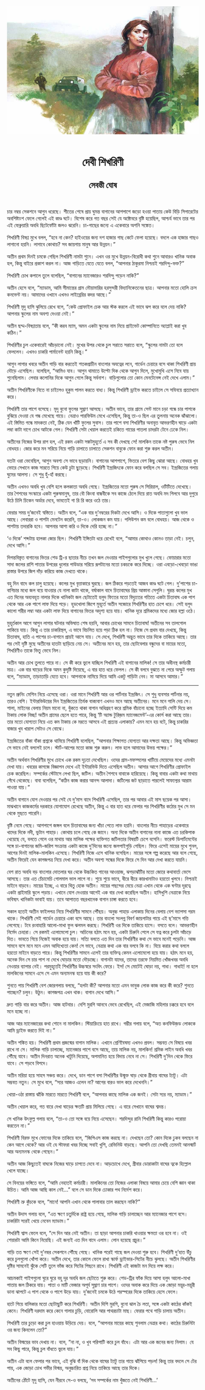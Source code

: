 <div align=center> <img src="../../metadata/images/rabibasariya/দেবী-শিখরিণী-সেবন্তী-ঘোষ.jpg" align="center"></div><br><h1 align=center>দেবী শিখরিণী</h1>
<h2 align=center>সেবন্তী ঘোষ</h2><br>

চার নম্বর সেকশনে আগুন ধরেছে। শীতের শেষে প্রায় ঘুমন্ত বাগানের আশপাশে জড়ো হওয়া পাতায় কেউ বিড়ি সিগারেটের অবশিষ্টাংশ ফেলে গেলেই এই কাণ্ড ঘটে। বিশেষ করে গত বছর সেই যে অক্টোবরে বৃষ্টি হয়েছিল, আশ্চর্য ভাবে তার পর এই ফেব্রুয়ারি অবধি ছিটেফোঁটা জলও ঝরেনি। চা-গাছের জন্যে এ একেবারে অশনি সঙ্কেত।

শিখরিণী বিষণ্ণ মুখে বলল, “হবে না কেন? হাইওয়ের জন্য দশ হাজার গাছ কেটে ফেলা হয়েছে। বদলে এক হাজার গাছও লাগানো হয়নি। লাগাবে কোথায়? সব জায়গায় মানুষ আর উন্নয়ন।”

অতীন প্রথম দিনই চমকে গেছিল শিখরিণী নামটা শুনে। এখন ওর মুখে উন্নয়ন-বিরোধী কথা শুনে আবারও খানিক অবাক হল, কিন্তু বাইরে প্রকাশ করল না। আজ গাড়িতে যেতে যেতে বলল, “আপনার ঠাকুরমা নিশ্চয়ই শরদিন্দু-ভক্ত?”

শিখরিণী চোখ কপালে তুলে বলেছিল, “বাগানের ম্যানেজারও শরদিন্দু পড়েন নাকি?”

অতীন হেসে বলে, “ম্যাডাম, আমি সীমান্তের গ্রাম মৌয়ামারির হরসুন্দরী বিদ্যানিকেতনের ছাত্র। আপনার মতো হোলি ক্রস কনভেন্ট নয়। আমাদের ওখানে এখনও লাইব্রেরির কদর আছে।”

শিখরিণী মৃদু হাসি ঝুলিয়ে রেখে বলে, “কেউ প্রোফাইল চেক আর স্টক করলে এই ভাবে ঝপ করে বলে দেয় নাকি? আপনার স্কুলের নাম অবশ্য দেওয়া নেই।”

অতীন ছদ্ম-বিষণ্ণতায় বলে, “কী করব ম্যাম, অমন একটা স্কুলের নাম নিয়ে প্রাইভেট কোম্পানিতে অ্যাপ্লাই করা খুব কঠিন।”

শিখরিণীর চুল একেবারেই আঁচড়ানো নেই। মুখের উপর‌ থেকে চুল সরাতে সরাতে বলে, “স্কুলের নামটা তো বলে ফেললেন। এখনও চাকরি পার্মানেন্ট হয়নি কিন্তু।”

আগুন লাগার খবরে অতীন গাড়ি বার করতেই শতকপ্রাচীন বাংলোর অযত্নের লনে, গার্ডেন চেয়ারে বসে থাকা শিখরিণী প্রায় দৌড়ে এসেছিল। বলেছিল, “আমিও যাব। আগুন থামাতে উল্টো দিক থেকে আগুন দিলে, মুখোমুখি এসে নিবে যায় শুনেছিলাম। লেবার কলোনির দিকে আগুন গেলে কিন্তু সর্বনাশ। বাড়িগুলোর তো কোন মেনটেনেন্স নেই দেখে এলাম।”

অতীন শিখরিণীকে নিতে না চাইলেও হুকুম পালন করতে বাধ্য। কিন্তু শিখরিণী ড্রাইভ করতে চাইলে সে সবিনয়ে প্রত্যাখ্যান করে।

শিখরিণী তার পাশে বসেছে। মৃদু বুনো ফুলের সুঘ্রাণ আসছে। অতীন ভাবে, তার গ্রামে সেন্ট মানে চড়া গন্ধে চার পাশকে বুঝিয়ে দেওয়া যে গন্ধ মেখেছে গায়ে। নেত্রাও পারফিউম মেখে এসেছিল, কিন্তু তা-ও ছিল এর তুলনায় অনেক ঝাঁঝালো। এই স্তিমিত গন্ধে মাদকতা নেই, ঠিক যেন খাঁটি ফুলের সুবাস। তার পাশে বসা শিখরিণীর অনাবৃত আভরণহীন ঘাড়ে একটা লম্বা কাটা দাগে চোখ আটকে গেল। শিখরিণী সেটা খেয়াল করতেই চকিতে গায়ের পাতলা চাদরটা টেনে ঢেকে নিল।

অতীনের নিজের উপর রাগ হল, এই রকম একটা সঙ্কটমুহূর্তে এ সব কী দেখছে সে! মালকিন তাকে নষ্ট পুরুষ ভেবে নিল বোধহয়। জোর করে মন সরিয়ে নিয়ে গাড়ি চালাতে চালাতে সেকশন বাবুকে ফোন করা শুরু করল অতীন।

যতটা ওরা ভেবেছিল, আগুন অবশ্য সে ভাবে ছড়ায়নি। বাগানের আশপাশে, ভিতরে বেশ কিছু ঝোরা আছে। বোধহয় খুব ভোরে সেখানে কাজ সারতে গিয়ে কেউ চুটা ছুড়েছে। শিখরিণী ইন্দ্রজিৎকে ফোন করে বলছিল সে সব। ইন্দ্রজিতের গলায় ঘুমের আলস্য। সে শুধু হুঁ-হাঁ করছে।

অতীন এখনও অবধি খুব বেশি হলে কলকাতা অবধি গেছে। ইন্দ্রজিতের মতো পুরুষ সে সিরিয়াল, ওটিটিতে দেখেছে। তার শৈশবের সংস্কারে একটা পুরুষমানুষ, তার বৌ কিংবা বান্ধবীকে সব কাজে ঠেলে দিয়ে রাত অবধি মদ গিলবে আর দুপুরে উঠে চিলি চিকেন অর্ডার দেবে, ভাবতেই গা রি রি করে ওঠে তার।

ফেরার সময় দু’জনেই স্বস্তিতে। অতীন বলে, “এক বার দু’নম্বরের দিকটা দেখে আসি। ও দিকে পাতাগুলো খুব ভাল আছে। লেবাররা ও পাশটা মেনটেন করেনি, তা-ও। লোকজন কম যায়। পলিউশন কম বলে বোধহয়। আজ থেকে ও পাশটায় তদারকি হবে। আপনার আশা করি ও দিকে দেরি হচ্ছে না।”

‘ও দিকে’ শব্দটায় হালকা জোর ছিল। শিখরিণী ইঙ্গিতটা ধরে রেখেই বলে, “আমার কোথাও কোনও তাড়া নেই। চলুন, দেখে আসি।”

দিগন্তবিস্তৃত বাগানের ভিতর শেড ট্রি-র ছাতার নীচে তখন জল দেওয়ার পাইপগুলোর মুখ খুলে গেছে। ফোয়ারার মতো সাদা জলের রাশি পাতার উপরের ধুলোর পাউডার সরিয়ে রূপটানের মতো চকচকে করে দিচ্ছে। ওরা এবড়ো-খেবড়ো ভাঙা রাস্তার উপরে জিপ দাঁড় করিয়ে কাজ দেখতে থাকে।

বহু দিন বাদে কল চালু হয়েছে। কলের মুখ বৃত্তাকারে ঘুরছে। জল ঠিকরে পড়তেই আজব কাণ্ড ঘটে গেল। দু’পাশের চা-বাগিচার মধ্যে জল বয়ে যাওয়ার যে নালা কাটা থাকে, বর্ষাকাল বাদে চিতাবাঘের প্রিয় আস্তানা সেগুলি। ঘুরন্ত কলের মুখ এত দিনের অব্যবহৃত নালার দিকে খানিকটা জল ছেটাতেই হলুদ ফিতের মতো বিদ্যুতের গতিতে একটা চিতাবাঘ এক পাশ থেকে আর এক পাশে লাফ দিয়ে পড়ে। হুডখোলা জিপে মুহূর্তে অতীন সজোরে শিখরিণীর হাত চেপে ধরে। সেই হলুদ কালো শরীর লম্বা আর একটা লাফ দিয়ে বাগানের ভিতর অদৃশ্য হয়ে যায়। খানিক দূরে শ্রমিকদের মধ্যে জোর হল্লা ওঠে।

মুহূর্তকাল আগে আগুন লাগার ঘটনার অভিঘাত শেষ হয়নি, আবার চোখের সামনে চিতাবাঘ! অতীনের সব তালগোল পাকিয়ে যায়। কিন্তু এ তার চাকরিস্থল, এ ভাবে বিচলিত হয়ে পড়া ঠিক হল না। নিজে সে প্রথম বার দেখছে, কিন্তু চিতাবাঘ, হাতি এ পাশের চা-বাগানে প্রায়ই আসে যায়। সে দেখে, শিখরিণী অদ্ভুত ভাবে তার দিকে তাকিয়ে আছে। তার পর সেই দৃষ্টি মুছে অতীনের হাতটা ছাড়িয়ে নেয় সে। অতীনের মনে হয়, তার ছোটবেলার বন্ধুদের বা মায়ের মতো, শিখরিণীও তাকে ভিতু ভেবে নিল।

অতীন আর চোখ তুলতে পারে না। সে কী করে ভুলে যাচ্ছিল শিখরিণী এই বাগানের মালিক! সে তার অধীনস্থ কর্মচারী মাত্র। এক বার ঘাড়ের দিকে অমন কুদৃষ্টি দিয়েছে, এ বার হাত ধরে ফেলল। সে কী বলবে বুঝতে না পেরে অস্ফুট গলায় বলে, “ম্যাডাম, তাড়াতাড়ি যেতে হবে। আপনাকে নামিয়ে দিয়ে আমি একটু গাড়িটা নেব। মা আসবে আমার।”

*****

নতুন প্রুনিং মেশিন নিয়ে এসেছে ওরা। ওরা মানে শিখরিণী আর ওর পার্টনার ইন্দ্রজিৎ। সে শুধু ব্যবসার পার্টনার নয়, তারও বেশি। ইন্টারভিউয়ের দিন ইন্দ্রজিতের তির্যক বাক্যবাণ এখনও মনে আছে অতীনের। মনে মনে গালি দেয় সে। শালা, মাইনের বেলায় নিয়ম মানো না, ধুঁকতে থাকা বাগান অধিগ্রহণ করে শ্রমিক বাঁচানো হচ্ছে ইত্যাদি সেন্টি দিয়ে কম টাকায় লোক নিচ্ছ! অতীন গ্রামের ছেলে হতে পারে, কিন্তু ‘টি অ্যান্ড টুরিজ়ম ম্যানেজমেন্ট’-এর কোর্স করা আছে তার। তার মতো যোগ্যতা নিয়ে এত কম টাকায় কে মরতে আসবে এই প্রত্যন্ত এলাকায়? এমন মনে হয় বটে, কিন্তু চাকরির বাজার খুব খারাপ সেটাও সে বোঝে।

ইন্দ্রজিতের বাঁকা বাঁকা প্রশ্নকে থামিয়ে শিখরিণী বলেছিল, “আপনার শিক্ষাগত যোগ্যতা আর দক্ষতা আছে। কিন্তু অভিজ্ঞতা সে ভাবে নেই বললেই চলে। স্টার্ট-আপের মতো কাজ শুরু করুন। লাভ হলে আমাদের উভয় পক্ষের।”

অতীন অর্থবান শিখরিণীর মুখে চোখে এক রকম দৃঢ়তা দেখেছিল। ওদের গ্রাম-মফস্সলের খাটিয়ে মেয়েদের মধ্যে এমনটা দেখা যায়। খবরের কাগজে বিজ্ঞাপন দেখে এই ইন্টারভিউ দিতে এসেছিল অতীন। আসার আগে শিখরিণীর প্রোফাইল চেক করেছিল। সম্পর্কের স্টেটাসে লেখা ছিল, জটিল। অতীন শৈশবে‌ বাবাকে হারিয়েছে। কিন্তু বাবার একটা কথা মাথায় গেঁথে থেকেছে। বাবা বলেছিল, “কঠিন কাজ করার আনন্দ আলাদা। জটিলের জট ছাড়াতে পারলেই সাফল্যের আরাম পাওয়া যায়।”

অতীন বাগানে যোগ দেওয়ার পর সেই যে দু’মাস বাদে শিখরিণী এসেছিল, তার পর আবার এই মাস ছয়েক পর আসা। মাঝখানে কাজকর্মের দরকারে যোগাযোগ রেখেছে অতীন, কিন্তু এ বার হাত ধরে ফেলার পর শিখরিণীর কঠোর মুখ সে মন থেকে মুছতে পারেনি।

বৃষ্টি নেমে গেছে। আশপাশে জঙ্গল বলে চিতাবাঘের জন্য খাঁচা পেতে লাভ হয়নি। বাংলোর নীচে পাহাড়ের একেবারে খাদের দিকে নদী, ভুটান পাহাড়। কোথায় চলে গেছে কে জানে। অন্য দিকে অতীন বাগানের নানা কাজে এত চরকিপাক খেয়েছে যে, বলতে গেলে ওর মাথায় আর মালিক পক্ষের ব্যক্তিগত জটিলতার বিষয়টি চেপে বসেনি। ফরেস্ট ডিপার্টমেন্টের সঙ্গে চা-বাগানের জমি-জরিপ সংক্রান্ত একটা কাজে দু’দিনের জন্যে জলপাইগুড়ি গেছিল। ফিরে এসেই মায়ের মুখে শুনল, আগের দিনই মালিক-মালকিন এসেছে। শিখরিণী নিজে এসে খানিক বসেছিল। মায়ের সঙ্গে গল্প করেছে আর বলে গেছে, অতীন ফিরেই যেন কাগজপত্র নিয়ে দেখা করে। অতীন অবশ্য সন্ধের দিকে ফিরে সে দিন আর দেখা করতে যায়নি।

বেশ রাত অবধি বড় বাংলোর দোতলার ঘর থেকে উচ্চকিত গানের আওয়াজ, ঝগড়াঝাঁটির মতো জোরে কথাবার্তা ভেসে আসছে। তার এত চেঁচামেচি গোলমাল ভাল লাগে না। শুয়ে শুয়ে ভাবে, ধীরে ধীরে কারখানাটাও হয়তো খুলবে। নিশ্চয়ই মাইনে বাড়বে। মায়ের ইচ্ছে, এ বারে থিতু হোক অতীন। মায়ের পছন্দের মেয়ে নেত্রা এখান থেকে এক ঘণ্টার দূরত্বে একটা প্রাইমারি স্কুলে পড়ায়। এখানে যোগ দেওয়ার আগেই এক বার দেখা করেছিল অতীন। হাসিখুশি নেত্রাকে নিয়ে ভবিষ্যৎ খানিকটা ভাবাই যায়। তবে আপাতত বছরখানেক বাগান চাঙ্গা করতে হবে।

সকাল হতেই অতীন ফাইলপত্র নিয়ে শিখরিণীর সামনে পৌঁছয়। অনুচ্চ পাহাড় এলাকায় দিনের বেলায় বেশ ভ্যাপসা গরম থাকে। শিখরিণী সেই গার্ডেন চেয়ারে একা বসে আছে। তার বাংলো সংলগ্ন বিবর্ণ জায়গাটার গায়ে এই ছ’মাসে গত্তি লেগেছে। টবে রংবাহারি আলো-মাখা ফুল ঝলমল করছে। শিখরিণী ওর দিকে তাকিয়ে হাসে। বসতে বলে। আভরণহীন নির্মেদ চেহারা। সে রকমই এলোমেলো চুল। অচিনের হঠাৎ মনে হয়, একটা চিরুনি পেলে সে যত্ন করে চুলটা আঁচড়ে দিত। ভাবতে গিয়ে নিজেই অবাক হয়ে যায়। সত্যি বলতে এত দিন তার শিখরিণীর কথা সে ভাবে মনেই পড়েনি। আজ সামনে বসে মনে মনে এমন আদিখ্যেতা কেন! ‍সে ভাবে, নেত্রার কথা এক বার বলবে কি না। বিয়ে করার কথা বললে হয়তো মাইনে বাড়তে পারে। কিন্তু শিখরিণীর সামনে এলেই তার ব্যক্তিত্ব কেমন এলোমেলো হয়ে যায়। হঠাৎ মনে হয়, অনেক দিন সে চার পাশ না দেখে ঘোড়ার মতো দৌড়চ্ছে। বাগানটা যাদের, তাদের তরফে নিয়মিত খোঁজখবর অবধি নেওয়ার ব্যাপার নেই। পরমুহূর্তেই শিখরিণীর উচ্চস্বরে সংবিৎ ফেরে। ইস! সে মোটেই ঘোড়া নয়, গাধা। গাধাই! না হলে মালকিনের সামনে এসে সে এমন অন্যমনস্ক হয়ে যায় কী করে?

শুনতে পায় শিখরিণী বেশ জোরগলায় বলছে, “হলটা কী? আপনার মতো এমন ভাবুক লোক কাজ করে কী করে? শুনতে পাচ্ছেন? চলুন। উঠুন। কাগজপত্র এখন থাক। বাগান দেখে আসি।”

দ্রুত গাড়ি বার করে অতীন। আজ হাটবার। দেশি মুরগি আনবে ভেবে রেখেছিল, এই মেজাজি মহিলার চক্করে হবে বলে মনে হচ্ছে না।

আজ আর ম্যানেজারের কথা শোনে না মালকিন। স্টিয়ারিংয়ে হাত রাখে। গম্ভীর গলায় বলে, “অত কনফিউজ়ড লোককে আমি ড্রাইভ করতে দিই না।”

অতীন শঙ্কিত হয়। শিখরিণী প্রথম প্রজন্মের বাগান মালিক। এখানে শ্রেণিবৈষম্য এখনও প্রবল। সম্ভবত সে বিষয়ে খবর রাখে না সে। মালিক গাড়ি চালাচ্ছে, ম্যানেজার পাশে বসে আছে, তায় মালিক নয়, মালকিন! শ্রমিক লাইন অবধি খবর পৌঁছে যাবে। অতীন দিনরাত অনেক খাটুনি দিয়েছে, অপমানিত হয়ে বিদায় নেবে না সে। শিখরিণী দু’দিন থেকে ফিরে যাবে। সে পড়বে বিপদে।

অতীন মরিয়া হয়ে সাহস সঞ্চয় করে। দেখে, ডান পাশে বসা শিখরিণীর উন্মুক্ত ঘাড় থেকে গ্রীবায় বাঘের ট্যাটু। এটা সম্ভবত নতুন। সে মুখে বলে, “স্যর আজও এলেন না? আগের বারও ভাল করে দেখেননি।”

খোয়া-ওঠা রাস্তায় ঝাঁকি মারতে মারতে শিখরিণী বলে, “আপনার কাছে মালিক এক জনই। সেটা স্যর নয়, ম্যাডাম।”

অতীন খেয়াল করে, গত বারে দেখা ঘাড়ের ক্ষতটি প্রায় মিলিয়ে গেছে। এ বারে সেখানে বাঘের শ্বদন্ত।

সে খানিক উৎফুল্ল গলায় বলে, “তা-ও তো সঙ্গে বয়ে নিয়ে এসেছেন। শরদিন্দুর রানি শিখরিণী কিন্তু কারও পরোয়া করতেন না।”

শিখরিণী বিরক্ত মুখে ফোনের দিকে তাকিয়ে বলে, “জিপিএস কাজ করছে না। দেখছেন তো? কোন দিকে ঢুকব বলছেন না কেন আগে থেকে? আর ওই যে স্টাফরা খবর দিচ্ছে সবাই খুশি, রেভিনিউ বাড়ছে। আপনি তো দেখছি তেমনই আনস্মার্ট আর অন্যমনস্ক থেকে গেছেন।”

অতীন আজ কিছুতেই বাঘকে নিজের ঘাড়ে চাপতে দেবে না। আড়চোখে দেখে, গ্রীবার ডোরাকাটা বাঘের ত্বকে হিল্লোল খেলে যাচ্ছে।

সে বিনয়ের ভঙ্গিতে বলে, “আমি নেহাতই কর্মচারী। মালকিনের তো নিজের এলাকা বিষয়ে আমার চেয়ে বেশি জ্ঞান থাকা উচিত। আমি আজ আছি কাল নেই...” বলে সে ডান দিকে ঢোকার পথ নির্দেশ করে‌।

শিখরিণী ভ্রু কুঁচকে বলে, “মানে! আপনি এখান থেকে পালাবার তাল করছেন নাকি?”

অতীন উদাস গলায় বলে, “এত ক্ষণে চতুর্দিকে রাষ্ট্র হয়ে গেছে, মালিক গাড়ি চালাচ্ছেন আর ম্যানেজার পাশে বসে। চাকরিটা স্যরই খেয়ে নেবেন ম্যাডাম।”

শিখরিণী শ্বাস ফেলে বলে, “সে দিন আর নেই অতীন। তা ছাড়া আপনার চাকরি খাওয়ার ক্ষমতা ওর হবে না। ওই শেয়ারটা আমি কিনে নিয়েছি। এই জন্যই এত দিন বাদে এলাম। লোন হয়েছে প্রচুর।”

গাড়ি তত ক্ষণে সেই দু’নম্বর সেকশনে পৌঁছে গেছে। খানিক পরেই গাছে জল দেওয়া শুরু হবে। শিখরিণী দু’হাত উঁচু করে চুলগুলো খোঁপা করে। অতীন দেখে, তার কোলে ফেলে রাখা স্কার্ফ ড্রাইভার-সিটের নীচে ঝুলছে। অতীন শিখরিণীর দৃষ্টির সামনেই ঝুঁকে সেটি তুলে ভাঁজ করে সিটের পিছনে রাখে। শিখরিণী এই কাজটা মন দিয়ে লক্ষ করে।

আচমকাই পাইপগুলো ঘুরে ঘুরে বহু দূর অবধি জল ছেটাতে শুরু করে। শেড-ট্রির ফাঁক দিয়ে আসা হলুদ আলো-মাখা পাতায় জল ঠিকরে যায়। পাতা ও মাটি ভেজার অপূর্ব সুঘ্রাণ চার পাশে। ওদের অবাক করে দিয়ে এক জোড়া ময়ূর-ময়ূরী ডানা ঝাপটে এ পাশ থেকে ও পাশে উড়ে যায়। দু’জনেই চমকে উঠে পরস্পরের দিকে তাকিয়ে হেসে ফেলে।

হাটে গিয়ে বালিকার মতো ছোটাছুটি করে শিখরিণী। অতীন দিশি মুরগি, বুনো ঝাল চৈ লতা, সঙ্গে একটা কাঠের কাঁকই কেনে। শিখরিণী দরদাম করে কেনে গালার চুড়ি, বোরোলি আর পাথরচাটা মাছ। ফেরার পথে গাড়ি চালায় অতীন।

শিখরিণী তার চুড়ো করা চুল হাওয়ায় উড়িয়ে দেয়। বলে, “আপনার মায়ের কাছে শুনলাম নেত্রার কথা। কাঠের চিরুনিটা ওর জন্য কিনলেন তো?”

অতীন বিস্ময়ের ভাব দেখায় না। বলে, “না না, ও খুব পরিপাটি করে চুল বাঁধে। এটা আর এক জনের জন্য নিলাম। যে সব কিছু পারে, কিন্তু চুল বাঁধতে ভুলে যায়।”

অতীন এটা বলে ফেলার পর ভাবে, এই বুঝি বাঁ দিক থেকে বাঘের ট্যাটু তার গায়ে ঝাঁপিয়ে পড়ল! কিন্তু তার বদলে সে টের পায়, এক জোড়া চোখ গভীর বিস্ময়, অনুচ্চারিত প্রশ্ন নিয়ে তাকিয়ে আছে তার দিকে।

অতীনের ঠোঁটে মৃদু হাসি, যেন নীরবে সে-ও বলছে, ‘সব সম্পর্কের নাম খুঁজতে নেই শিখরিণী...’



